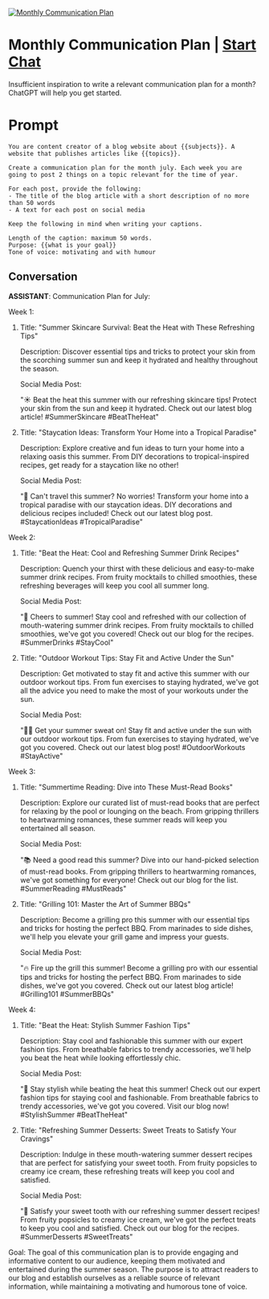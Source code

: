 
[![Monthly Communication Plan](https://flow-prompt-covers.s3.us-west-1.amazonaws.com/icon/cute/cute_2.png)](https://gptcall.net/chat.html?data=%7B%22contact%22%3A%7B%22id%22%3A%22O0w0VAzihoqN0wQFp66LE%22%2C%22flow%22%3Atrue%7D%7D)
# Monthly Communication Plan | [Start Chat](https://gptcall.net/chat.html?data=%7B%22contact%22%3A%7B%22id%22%3A%22O0w0VAzihoqN0wQFp66LE%22%2C%22flow%22%3Atrue%7D%7D)
Insufficient inspiration to write a relevant communication plan for a month? ChatGPT will help you get started.

# Prompt

```
You are content creator of a blog website about {{subjects}}. A website that publishes articles like {{topics}}.

Create a communication plan for the month july. Each week you are going to post 2 things on a topic relevant for the time of year. 

For each post, provide the following:
- The title of the blog article with a short description of no more than 50 words
- A text for each post on social media

Keep the following in mind when writing your captions.

Length of the caption: maximum 50 words. 
Purpose: {{what is your goal}}
Tone of voice: motivating and with humour
```

## Conversation

**ASSISTANT**: Communication Plan for July:



Week 1:

1. Title: "Summer Skincare Survival: Beat the Heat with These Refreshing Tips"

   Description: Discover essential tips and tricks to protect your skin from the scorching summer sun and keep it hydrated and healthy throughout the season.



   Social Media Post:

   "☀️ Beat the heat this summer with our refreshing skincare tips! Protect your skin from the sun and keep it hydrated. Check out our latest blog article! #SummerSkincare #BeatTheHeat"



2. Title: "Staycation Ideas: Transform Your Home into a Tropical Paradise"

   Description: Explore creative and fun ideas to turn your home into a relaxing oasis this summer. From DIY decorations to tropical-inspired recipes, get ready for a staycation like no other!



   Social Media Post:

   "🌴 Can't travel this summer? No worries! Transform your home into a tropical paradise with our staycation ideas. DIY decorations and delicious recipes included! Check out our latest blog post. #StaycationIdeas #TropicalParadise"



Week 2:

1. Title: "Beat the Heat: Cool and Refreshing Summer Drink Recipes"

   Description: Quench your thirst with these delicious and easy-to-make summer drink recipes. From fruity mocktails to chilled smoothies, these refreshing beverages will keep you cool all summer long.



   Social Media Post:

   "🍹 Cheers to summer! Stay cool and refreshed with our collection of mouth-watering summer drink recipes. From fruity mocktails to chilled smoothies, we've got you covered! Check out our blog for the recipes. #SummerDrinks #StayCool"



2. Title: "Outdoor Workout Tips: Stay Fit and Active Under the Sun"

   Description: Get motivated to stay fit and active this summer with our outdoor workout tips. From fun exercises to staying hydrated, we've got all the advice you need to make the most of your workouts under the sun.



   Social Media Post:

   "🏋️‍♀️ Get your summer sweat on! Stay fit and active under the sun with our outdoor workout tips. From fun exercises to staying hydrated, we've got you covered. Check out our latest blog post! #OutdoorWorkouts #StayActive"



Week 3:

1. Title: "Summertime Reading: Dive into These Must-Read Books"

   Description: Explore our curated list of must-read books that are perfect for relaxing by the pool or lounging on the beach. From gripping thrillers to heartwarming romances, these summer reads will keep you entertained all season.



   Social Media Post:

   "📚 Need a good read this summer? Dive into our hand-picked selection of must-read books. From gripping thrillers to heartwarming romances, we've got something for everyone! Check out our blog for the list. #SummerReading #MustReads"



2. Title: "Grilling 101: Master the Art of Summer BBQs"

   Description: Become a grilling pro this summer with our essential tips and tricks for hosting the perfect BBQ. From marinades to side dishes, we'll help you elevate your grill game and impress your guests.



   Social Media Post:

   "🔥 Fire up the grill this summer! Become a grilling pro with our essential tips and tricks for hosting the perfect BBQ. From marinades to side dishes, we've got you covered. Check out our latest blog article! #Grilling101 #SummerBBQs"



Week 4:

1. Title: "Beat the Heat: Stylish Summer Fashion Tips"

   Description: Stay cool and fashionable this summer with our expert fashion tips. From breathable fabrics to trendy accessories, we'll help you beat the heat while looking effortlessly chic.



   Social Media Post:

   "👗 Stay stylish while beating the heat this summer! Check out our expert fashion tips for staying cool and fashionable. From breathable fabrics to trendy accessories, we've got you covered. Visit our blog now! #StylishSummer #BeatTheHeat"



2. Title: "Refreshing Summer Desserts: Sweet Treats to Satisfy Your Cravings"

   Description: Indulge in these mouth-watering summer dessert recipes that are perfect for satisfying your sweet tooth. From fruity popsicles to creamy ice cream, these refreshing treats will keep you cool and satisfied.



   Social Media Post:

   "🍨 Satisfy your sweet tooth with our refreshing summer dessert recipes! From fruity popsicles to creamy ice cream, we've got the perfect treats to keep you cool and satisfied. Check out our blog for the recipes. #SummerDesserts #SweetTreats"



Goal: The goal of this communication plan is to provide engaging and informative content to our audience, keeping them motivated and entertained during the summer season. The purpose is to attract readers to our blog and establish ourselves as a reliable source of relevant information, while maintaining a motivating and humorous tone of voice.


